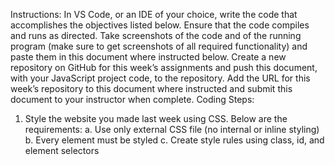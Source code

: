 Instructions: In VS Code, or an IDE of your choice, write the code that accomplishes the objectives listed below. Ensure that the code compiles and runs as directed. Take screenshots of the code and of the running program (make sure to get screenshots of all required functionality) and paste them in this document where instructed below. Create a new repository on GitHub for this week’s assignments and push this document, with your JavaScript project code, to the repository. Add the URL for this week’s repository to this document where instructed and submit this document to your instructor when complete.
Coding Steps:
1.	Style the website you made last week using CSS. Below are the requirements:
a.	Use only external CSS file (no internal or inline styling)
b.	Every element must be styled
c.	Create style rules using class, id, and element selectors
